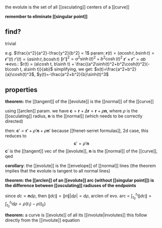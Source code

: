 the evolute is the set of all [[osculating]] centers of a [[curve]]

**remember to eliminate [[singular point]]**

## find?
trivial

e.g. $\frac{x^2}{a^2}-\frac{y^2}{b^2} = 1$
param: $\mathbf r(t)=(a\cosh t, b\sinh t) = \mathbf r''(t)$
$r'(t)=(a\sinh t, b\cosh t)$
$\|r'\|^{2}= a^2\sinh(t)^2+b^2\cosh(t)^2$
$\mathbf r' \times \mathbf r'' = ab$
=>evo.: $r(t) = (a\cosh t, b\sinh t) + \frac{(a^2\sinh(t)^2+b^2\cosh(t)^2)(-b\cosh t, a\sinh t)}{ab}$
simplifying, we get: $x(t)=\frac{a^2+b^2}{a}\cosh(t)^3$, $y(t)=-\frac{a^2+b^2}{b}\sinh(t)^3$

## properties

**theorem:** the [[tangent]] of the [[evolute]] is the [[normal]] of the [[curve]]

using [[arclen]] param.
we have $\mathbf c = \mathbf r + \Delta \mathbf r = \mathbf r + \rho \mathbf n$, where $\rho$ is the [[osculating]] radius, $\mathbf n$ is the [[normal]] (which needs to be correctly directed)

then: $\mathbf c' = \mathbf r' + \rho ' \mathbf n + \rho \mathbf n'$
because [[frenet-serret formulas]], 2d case, this reduces to 
$$
\mathbf c' = \rho' \mathbf n
$$
$\mathbf c'$ is the [[tangent]] vec of the [[evolute]], $\mathbf n$ is the [[normal]] of the [[curve]], qed

**corollary**: the [[evolute]] is the [[envelope]] of [[normal]] lines
(the theorem implies that the evolute is tangent to all normal lines)

**theorem: the [[arclen]] of an [[evolute]] arc (without [[singular point]]) is the difference between [[osculating]] radiuses of the endpoints**

since $dc=\mathbf n d\rho$, then $\|dc\| = \|n\| |d\rho| = d\rho$,
arclen of evo. arc = $\int_{t_0}^{t_1} \|dc\| = \int_{t_0}^{t_1} d\rho=\rho(t_1)-\rho(t_0)$

**theorem:** a curve is [[evolute]] of all its [[involute|involutes]]
this follow directly from the [[involute]] equation
